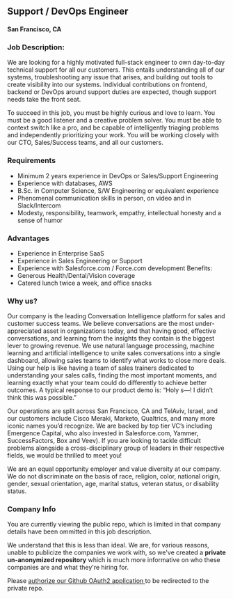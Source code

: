 ## Support / DevOps Engineer
#### San Francisco, CA

### Job Description:
We are looking for a highly motivated full-stack engineer to own day-to-day technical support for all our customers. This entails understanding all of our systems, troubleshooting any issue that arises, and building out tools to create visibility into our systems. Individual contributions on frontend, backend or DevOps around support duties are expected, though support needs take the front seat.

To succeed in this job, you must be highly curious and love to learn. You must be a good listener and a creative problem solver. You must be able to context switch like a pro, and be capable of intelligently triaging problems and independently prioritizing your work. You will be working closely with our CTO, Sales/Success teams, and all our customers.

### Requirements
+	Minimum 2 years experience in DevOps or Sales/Support Engineering
+	Experience with databases, AWS
+	B.Sc. in Computer Science, S/W Engineering or equivalent experience
+	Phenomenal communication skills in person, on video and in Slack/Intercom
+	Modesty, responsibility, teamwork, empathy, intellectual honesty and a sense of humor

### Advantages
+	Experience in Enterprise SaaS
+	Experience in Sales Engineering or Support
+	Experience with Salesforce.com / Force.com development Benefits:
+	Generous Health/Dental/Vision coverage  
+	Catered lunch twice a week, and office snacks

### Why us?
Our company is the leading Conversation Intelligence platform for sales and customer success teams. We believe conversations are the most under-appreciated asset in organizations today, and that having good, effective conversations, and learning from the insights they contain is the biggest lever to growing revenue. We use natural language processing, machine learning and artificial intelligence to unite sales conversations into a single dashboard, allowing sales teams to identify what works to close more deals. Using our help is like having a team of sales trainers dedicated to understanding your sales calls, finding the most important moments, and learning exactly what your team could do differently to achieve better outcomes. A typical response to our product demo is: “Holy s—! I didn’t think this was possible.”

Our operations are split across San Francisco, CA and TelAviv, Israel, and our customers include Cisco Meraki, Marketo, Qualtrics, and many more iconic names you’d recognize. We are backed by top tier VC’s including Emergence Capital, who also invested in Salesforce.com, Yammer, SuccessFactors, Box and Veev).  If you are looking to tackle difficult problems alongside a cross-disciplinary group of leaders in their respective fields, we would be thrilled to meet you!

We are an equal opportunity employer and value diversity at our company. We do not discriminate
on the basis of race, religion, color, national origin, gender, sexual orientation, age, marital status, veteran status, or disability status.

### Company Info
You are currently viewing the public repo, which is limited in that company details have been ommitted in this job description.  
    
We understand that this is less than ideal.  We are, for various reasons, unable to publicize the companies we work with, so we've
created a **private un-anonymized repository** which is much more informative on who these companies are and what they're hiring for.  
    
Please [authorize our Github OAuth2 application ](http://localhost:3000/users/auth/github?job_id=q2hvcnvz-support-devops-engineer) to be redirected to the private repo.
